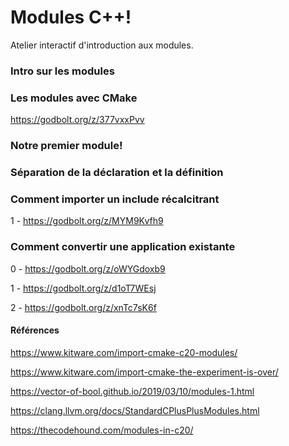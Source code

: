 # Modules C++!

Atelier interactif d'introduction aux modules.


### Intro sur les modules

### Les modules avec CMake

https://godbolt.org/z/377vxxPvv

### Notre premier module!

### Séparation de la déclaration et la définition

### Comment importer un include récalcitrant

1 - https://godbolt.org/z/MYM9Kvfh9

### Comment convertir une application existante

0 - https://godbolt.org/z/oWYGdoxb9

1 - https://godbolt.org/z/d1oT7WEsj

2 - https://godbolt.org/z/xnTc7sK6f

#### Références

https://www.kitware.com/import-cmake-c20-modules/

https://www.kitware.com/import-cmake-the-experiment-is-over/

https://vector-of-bool.github.io/2019/03/10/modules-1.html

https://clang.llvm.org/docs/StandardCPlusPlusModules.html

https://thecodehound.com/modules-in-c20/
